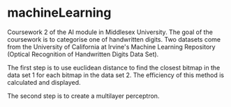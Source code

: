 # machineLearning

Coursework 2 of the AI module in Middlesex University.
The goal of the coursework is to categorise one of handwritten digits. Two datasets come from the University of California at Irvine's Machine Learning Repository (Optical Recognition of Handwritten Digits Data Set). 
 
The first step is to use euclidean distance to find the closest bitmap in the data set 1 for each bitmap in the data set 2. 
The efficiency of this method is calculated and displayed. 

The second step is to create a multilayer perceptron. 
